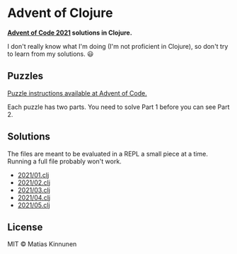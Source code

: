 # Advent of Clojure

**[Advent of Code 2021](https://adventofcode.com/2021) solutions in Clojure.**

I don't really know what I'm doing
(I'm not proficient in Clojure),
so don't try to learn from my solutions. 😃

## Puzzles

[Puzzle instructions available at Advent of Code.](https://adventofcode.com/)

Each puzzle has two parts.
You need to solve Part 1 before you can see Part 2.

## Solutions

The files are meant to be evaluated in a REPL a small piece at a time.
Running a full file probably won't work.

- [2021/01.clj](src/advent_of_clojure/2021/01.clj)
- [2021/02.clj](src/advent_of_clojure/2021/02.clj)
- [2021/03.clj](src/advent_of_clojure/2021/03.clj)
- [2021/04.clj](src/advent_of_clojure/2021/04.clj)
- [2021/05.clj](src/advent_of_clojure/2021/05.clj)

## License

MIT &copy; Matias Kinnunen

